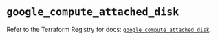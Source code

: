 # `google_compute_attached_disk`

Refer to the Terraform Registry for docs: [`google_compute_attached_disk`](https://registry.terraform.io/providers/hashicorp/google/6.9.0/docs/resources/compute_attached_disk).

